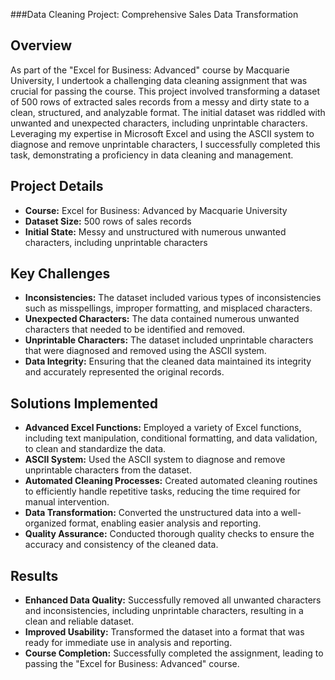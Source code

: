 
###Data Cleaning Project: Comprehensive Sales Data Transformation

## Overview
As part of the "Excel for Business: Advanced" course by Macquarie University, I undertook a challenging data cleaning assignment that was crucial for passing the course. This project involved transforming a dataset of 500 rows of extracted sales records from a messy and dirty state to a clean, structured, and analyzable format. The initial dataset was riddled with unwanted and unexpected characters, including unprintable characters. Leveraging my expertise in Microsoft Excel and using the ASCII system to diagnose and remove unprintable characters, I successfully completed this task, demonstrating a proficiency in data cleaning and management.

## Project Details
- **Course:** Excel for Business: Advanced by Macquarie University
- **Dataset Size:** 500 rows of sales records
- **Initial State:** Messy and unstructured with numerous unwanted characters, including unprintable characters

## Key Challenges
- **Inconsistencies:** The dataset included various types of inconsistencies such as misspellings, improper formatting, and misplaced characters.
- **Unexpected Characters:** The data contained numerous unwanted characters that needed to be identified and removed.
- **Unprintable Characters:** The dataset included unprintable characters that were diagnosed and removed using the ASCII system.
- **Data Integrity:** Ensuring that the cleaned data maintained its integrity and accurately represented the original records.

## Solutions Implemented
- **Advanced Excel Functions:** Employed a variety of Excel functions, including text manipulation, conditional formatting, and data validation, to clean and standardize the data.
- **ASCII System:** Used the ASCII system to diagnose and remove unprintable characters from the dataset.
- **Automated Cleaning Processes:** Created automated cleaning routines to efficiently handle repetitive tasks, reducing the time required for manual intervention.
- **Data Transformation:** Converted the unstructured data into a well-organized format, enabling easier analysis and reporting.
- **Quality Assurance:** Conducted thorough quality checks to ensure the accuracy and consistency of the cleaned data.

## Results
- **Enhanced Data Quality:** Successfully removed all unwanted characters and inconsistencies, including unprintable characters, resulting in a clean and reliable dataset.
- **Improved Usability:** Transformed the dataset into a format that was ready for immediate use in analysis and reporting.
- **Course Completion:** Successfully completed the assignment, leading to passing the "Excel for Business: Advanced" course.
